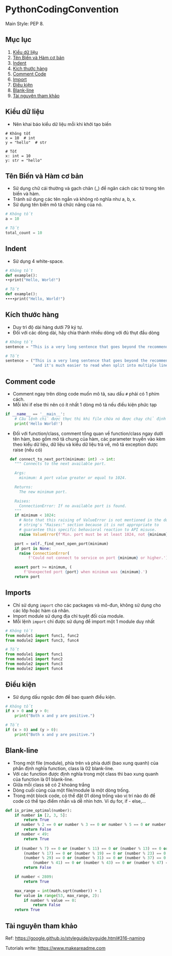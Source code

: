 # PythonCodingConvention
Main Style: PEP 8.

## Mục lục
1. [Kiểu dữ liệu](#Kiểu-dữ-liệu)
2. [Tên Biến và Hàm cơ bản](#Tên-Biến-và-Hàm-cơ-bản)
3. [Indent](#Indent)
4. [Kích thước hàng](#Kích-thước-hàng)
4. [Comment Code](#Comment-Code)
6. [Import](#Import)
7. [Điều kiện](#điều-kiện)
8. [Blank-line](#Blank-line)
10. [Tài nguyên tham khảo](#tài-nguyên-tham-khảo)

## Kiểu dữ liệu
- Nên khai báo kiểu dữ liệu mỗi khi khởi tạo biến
```
# Không tốt
x = 10  # int
y = "hello"  # str

# Tốt
x: int = 10
y: str = "hello"
```

## Tên Biến và Hàm cơ bản
- Sử dụng chữ cái thường và gạch chân (_) để ngăn cách các từ trong tên biến và hàm.
- Tránh sử dụng các tên ngắn và không rõ nghĩa như a, b, x.
- Sử dụng tên biến mô tả chức năng của nó.
```python 
# Không tốt
a = 10

# Tốt
total_count = 10
```
## Indent
- Sử dụng 4 white-space.
```python
# Không tốt
def example():
∙∙print("Hello, World!")

# Tốt
def example():
∙∙∙∙print("Hello, World!")
```

## Kích thước hàng
- Duy trì độ dài hàng dưới 79 ký tự.
- Đối với các dòng dài, hãy chia thành nhiều dòng với đủ thụt đầu dòng

``` python
# Không tốt
sentence = "This is a very long sentence that goes beyond the recommended line length, and it's hard to read."

# Tốt
sentence = ("This is a very long sentence that goes beyond the recommended line length, "
            "and it's much easier to read when split into multiple lines.")
```

## Comment code
- Comment ngay trên dòng code muốn mô tả, sau dấu `#` phải có 1 phím cách. 
- Mỗi khi if else thì nên có ít nhất 1 dòng mô tả nếu điều kiện phức tạp
``` python
if __name__ == '__main__':
    # Câu lệnh chỉ được thực thi khi file chứa nó được chạy chỉ định
    print('Hello World!')
```
- Đối với function/class, comment tổng quan về function/class ngay dưới tên hàm, bao gồm mô tả chung của hàm, các parameter truyền vào kèm theo kiểu dữ liệu, dữ liệu và kiểu dữ liệu trả về, mô tả exception được raise (nếu có)

``` python
  def connect_to_next_port(minimum: int) -> int:
    """ Connects to the next available port.

    Args:
      minimum: A port value greater or equal to 1024.

    Returns:
      The new minimum port.

    Raises:
      ConnectionError: If no available port is found.
    """
    if minimum < 1024:
      # Note that this raising of ValueError is not mentioned in the doc
      # string's "Raises:" section because it is not appropriate to
      # guarantee this specific behavioral reaction to API misuse.
      raise ValueError(f'Min. port must be at least 1024, not {minimum}.')

    port = self._find_next_open_port(minimum)
    if port is None:
      raise ConnectionError(
          f'Could not connect to service on port {minimum} or higher.')

    assert port >= minimum, (
        f'Unexpected port {port} when minimum was {minimum}.')
    return port

```

## Imports
- Chỉ sử dụng ```import``` cho các packages và mô-đun, không sử dụng cho các lớp hoặc hàm cá nhân.
- Import module sử dụng địa chỉ tuyệt đối của module.
- Mỗi lệnh ```import``` chỉ được sử dụng để import một 1 module duy nhất 

```python
# Không tốt
from module1 import func1, func2
from module2 import func3, func4

# Tốt
from module1 import func1
from module1 import func2
from module2 import func3
from module2 import func4
```

## Điều kiện
- Sử dụng dấu ngoặc đơn để bao quanh điều kiện.

```python
# Không tốt
if x > 0 and y > 0:
    print("Both x and y are positive.")

# Tốt
if (x > 0) and (y > 0):
    print("Both x and y are positive.")

```

## Blank-line
- Trong một file (module), phía trên và phía dưới (bao xung quanh) của phần định nghĩa function, class là 02 blank-line.
- Với các function được định nghĩa trong một class thì bao xung quanh của function là 01 blank-line.
- Giữa mỗi class sẽ có 2 khoảng trắng
- Dòng cuối cùng của một file/module là một dòng trống.
- Trong một block code, có thể đặt 01 dòng trống vào vị trí nào đó để code có thể tạo điểm nhấn và dễ nhìn hơn. Ví dụ for, if - else,...

``` python
def is_prime_optimal(number):
    if number in [2, 3, 5]:
        return True
    if number % 2 == 0 or number % 3 == 0 or number % 5 == 0 or number < 2:
        return False
    if number < 49:
        return True
        
    if (number % 7) == 0 or (number % 11) == 0 or (number % 13) == 0 or \
        (number % 17) == 0 or (number % 19) == 0 or (number % 23) == 0 or \
        (number % 29) == 0 or (number % 31) == 0 or (number % 37) == 0 or \
            (number % 41) == 0 or (number % 43) == 0 or (number % 47) == 0:
        return False

    if number < 2809:
        return True

    max_range = int(math.sqrt(number)) + 1
    for value in range(53, max_range, 2):
        if number % value == 0:
            return False
    return True
```

## Tài nguyên tham khảo
Ref: https://google.github.io/styleguide/pyguide.html#316-naming

Tutorials write: https://www.makeareadme.com
